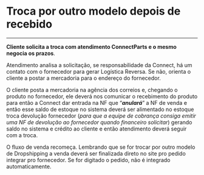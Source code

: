 # Troca por outro modelo depois de recebido

---

**Cliente solicita a troca com atendimento ConnectParts e o mesmo negocia os prazos**.

Atendimento analisa a solicitação, se responsabilidade da Connect, há um contato com o fornecedor para gerar Logística Reversa. Se não, orienta o cliente a postar a mercadoria para o endereço do fornecedor.


O cliente posta a mercadoria na agência dos correios e, chegando o produto no fornecedor, ele deverá nos comunicar o recebimento do produto para então a Connect dar entrada na NF que “**_anulará_**” a NF de venda e então esse saldo de estoque no sistema deverá ser alimentado no estoque troca devolução fornecedor (_para que a equipe de cobrança consiga emitir uma NF de devolução ao fornecedor quando financeiro solicitar_) gerando saldo no sistema e crédito ao cliente e então atendimento deverá seguir com a troca.

O fluxo de venda recomeça. Lembrando que se for trocar por outro modelo de Dropshipping a venda deverá ser finalizada direto no site pro pedido integrar pro fornecedor. Se for digitado o pedido, não é integrado automaticamente.